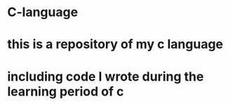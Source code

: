 # C-language

# this is a repository of my c language

# including code I wrote during the learning period of c
